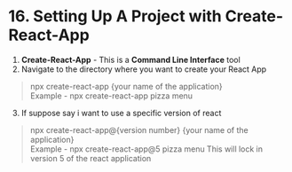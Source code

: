 # 16. Setting Up A Project with Create-React-App

1. **Create-React-App** - This is a **Command Line Interface** tool
2. Navigate to the directory where you want to create your React App
> npx create-react-app {your name of the application}  
> Example - npx create-react-app pizza menu 
3. If suppose say i want to use a specific version of react 
> npx create-react-app@{version number} {your name of the application}    
> Example - npx create-react-app@5 pizza menu
> This will lock in version 5 of the react application
